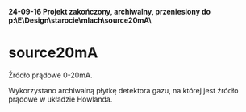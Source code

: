 __24-09-16 Projekt zakończony, archiwalny, przeniesiony do p:\E\Design\starocie\mlach\source20mA\\__
# source20mA
Źródło prądowe 0-20mA.

Wykorzystano archiwalną płytkę detektora gazu, na której jest źródło prądowe w układzie Howlanda.
